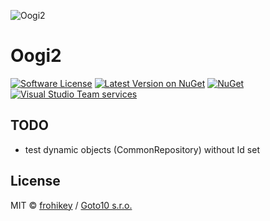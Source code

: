 ![Oogi2](https://github.com/goto10hq/Oogi2/raw/master/oogi2-icon.png)

# Oogi2

[![Software License](https://img.shields.io/badge/license-MIT-brightgreen.svg?style=flat-square)](LICENSE.md)
[![Latest Version on NuGet](https://img.shields.io/nuget/v/Oogi2.svg?style=flat-square)](https://www.nuget.org/packages/Oogi2/)
[![NuGet](https://img.shields.io/nuget/dt/Oogi2.svg?style=flat-square)](https://www.nuget.org/packages/Oogi2/)
[![Visual Studio Team services](https://img.shields.io/vso/build/frohikey/c3964e53-4bf3-417a-a96e-661031ef862f/118.svg?style=flat-square)](https://github.com/goto10hq/Oogi2)

## TODO

- test dynamic objects (CommonRepository) without Id set

## License

MIT © [frohikey](http://frohikey.com) / [Goto10 s.r.o.](http://www.goto10.cz)